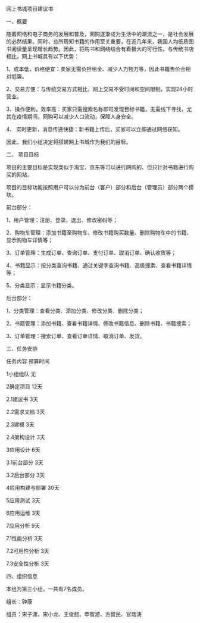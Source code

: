 网上书城项目建议书

一、概要

随着网络和电子商务的发展和普及，网购逐渐成为生活中的潮流之一，是社会发展的必然结果。同时，总所周知书籍的作用至关重要，在近几年来，我国人均纸质图书阅读量呈现增长趋势。因此，将购书和网络结合有着极大的可行性。与传统书店相比，网上书城具有以下优势：

1、成本低，价格便宜：卖家无需负担租金、减少人力物力等，因此书籍售价会相对低廉。

2、交易方便：与传统交易方式相比，网上交易不受时间和空间限制，实现24小时营业。

3、操作便利，效率高：买家只需搜索名称即可发现目标书籍，无需线下寻找，尤其在疫情期间，网购可以减少人口流动，保障人身安全。

4、	实时更新，消息传递快捷：新书籍上传后，买家可以立即通过网络获知。

因此，我们小组决定将搭建网上书城作为我们的目标。

二、	项目目标

项目的主要目标是实现类似于淘宝、京东等可以进行网购的、但只针对书籍进行购买的网站。

项目的目标功能按照用户可以分为前台（客户）部分和后台（管理员）部分两个模块。

前台部分：

1、用户管理：注册、登录、退出、修改密码等；

2、购物车管理：添加书籍至购物车、修改书籍购买数量、删除购物车中的书籍、显示购物车详情等；

3、订单管理：生成订单、查询订单、支付订单、取消订单、确认收货等；

4、书籍显示：按分类查询书籍、通过关键字查询书籍、高级搜索、查看书籍详情等；

5、分类显示：显示书籍分类。

后台部分：

1、分类管理：查看分类、添加分类、修改分类、删除分类；

2、书籍管理：添加书籍、查看书籍详情、修改书籍信息、删除书籍、书籍搜索；

3、订单管理：搜索订单、查看订单详情、取消订单、发货。

三、任务安排

任务内容	  预算时间

1小组组队	  无

2确定项目	  12天

2.1建议书	 3天

2.2需求文档	3天

2.3建模	    3天

2.4架构设计	3天

3应用设计	  6天

3.1前台部分	3天

3.2后台部分	3天

4应用构建与部署 30天

5应用测试 3天

6应用运维 3天

7应用分析 9天

7.1性能分析 3天

7.2可用性分析 3天

7.3安全性分析 3天

四、组织信息

本组为第三小组，一共有7名成员。

组长：钟康

组员：宋子潇、宋小龙、王俊懿、申智游、方智民、官瑞涛
